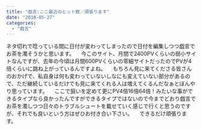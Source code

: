 ```yaml
---
title: "戯言:ここ最近のヒット数／頑張ります"
date: "2018-05-27"
categories: 
  - "戯言"
---
```


ネタ切れで唸っている間に日付が変わってしまったので日付を編集しつつ戯言でお茶を濁そうかと思います。 　今このサイト、月間で2400PVくらいの弱小サイトなんですが、去年の今頃は月間600PVくらいの零細サイトだったのでPVが4倍くらいに跳ね上がっているんですよね。 　もちろん見に来てくださる皆さんのおかげで、私自身は何も変わっていないしなにも変えていない部分があるので、ただ継続しているだけでも見に来てくれる人は増えてくるんだなぁとぼんやり思っています。 　ここで狙いを定めて更にPV4倍16倍64倍！みたいな事ができるタイプなら良かったんですができるタイプではないので今までどおり戯言でお茶を濁しつつ日々のトラブルシュートを載せていく感じで行くと思うのですが、それでも良いという方はぜひお付き合い下さい。 　できるだけ頑張ります。
